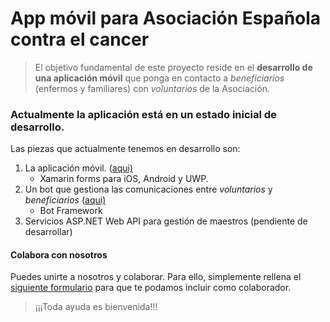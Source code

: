  # App móvil para Asociación Española contra el cancer
> El objetivo fundamental de este proyecto reside en el **desarrollo de una aplicación móvil** que ponga en contacto a *beneficiarios* (enfermos y familiares) con *voluntarios* de la Asociación.


### Actualmente la aplicación está en un estado inicial de desarrollo.
Las piezas que actualmente tenemos en desarrollo son:

1. La aplicación móvil. ([aqui)](https://github.com/BraventIT/AeccApp/tree/develop/src/Mobile)
	+ Xamarin forms para iOS, Android y UWP.
2. Un bot que gestiona las comunicaciones entre *voluntarios* y *beneficiarios* ([aqui)](https://github.com/BraventIT/AeccApp/tree/develop/src/Services/AeccBot)
	* Bot Framework
3. Servicios ASP.NET Web API para gestión de maestros (pendiente de desarrollar)  

#### Colabora con nosotros
Puedes unirte a nosotros y colaborar. Para ello, simplemente rellena el [siguiente formulario]() para que te podamos incluir como colaborador.

>¡¡¡Toda ayuda es bienvenida!!!
